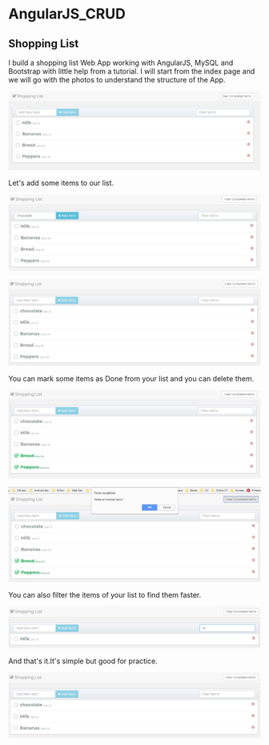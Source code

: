 # AngularJS_CRUD

## Shopping List

I build a shopping list Web App working with AngularJS, MySQL and Bootstrap with little help from a tutorial. 
I will start from the index page and we will go with the photos to understand the structure of the App.

![Alt text](pics/indexSL.jpg "Index")

Let's add some items to our list.

![Alt text](pics/addingitems.jpg "addingItems")

![Alt text](pics/addingitems1.jpg "addingItems1")

You can mark some items as Done from your list and you can delete them.

![Alt text](pics/markAsDone.jpg "markasDone")

![Alt text](pics/deleteDoneItems.jpg "delete")

You can also filter the items of your list to find them faster.

![Alt text](pics/filteredItems.jpg "filter")

And that's it.It's simple but good for practice.

![Alt text](pics/finish.jpg "theEnd")



